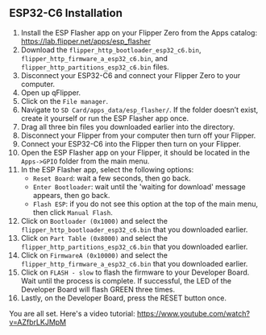 ## ESP32-C6 Installation
1. Install the ESP Flasher app on your Flipper Zero from the Apps catalog: https://lab.flipper.net/apps/esp_flasher
2. Download the `flipper_http_bootloader_esp32_c6.bin`, `flipper_http_firmware_a_esp32_c6.bin`, and `flipper_http_partitions_esp32_c6.bin` files.
3. Disconnect your ESP32-C6 and connect your Flipper Zero to your computer.
4. Open up qFlipper.
5. Click on the `File manager`.
6. Navigate to `SD Card/apps_data/esp_flasher/`. If the folder doesn’t exist, create it yourself or run the ESP Flasher app once.
7. Drag all three bin files you downloaded earlier into the directory.
8. Disconnect your Flipper from your computer then turn off your Flipper.
9. Connect your ESP32-C6 into the Flipper then turn on your Flipper.
10. Open the ESP Flasher app on your Flipper, it should be located in the `Apps->GPIO` folder from the main menu. 
11. In the ESP Flasher app, select the following options:
    - `Reset Board`: wait a few seconds, then go back.
    - `Enter Bootloader`: wait until the 'waiting for download' message appears, then go back.
    - `Flash ESP`: if you do not see this option at the top of the main menu, then click `Manual Flash`.
13. Click on `Bootloader (0x1000)` and select the `flipper_http_bootloader_esp32_c6.bin` that you downloaded earlier.
14. Click on `Part Table (0x8000)` and select the `flipper_http_partitions_esp32_c6.bin` that you downloaded earlier.
15. Click on `FirmwareA (0x10000)` and select the `flipper_http_firmware_a_esp32_c6.bin` that you downloaded earlier.
16. Click on `FLASH - slow` to flash the firmware to your Developer Board. Wait until the process is complete. If successful, the LED of the Developer Board will flash GREEN three times.
17. Lastly, on the Developer Board, press the RESET button once.

You are all set. Here's a video tutorial: https://www.youtube.com/watch?v=AZfbrLKJMpM